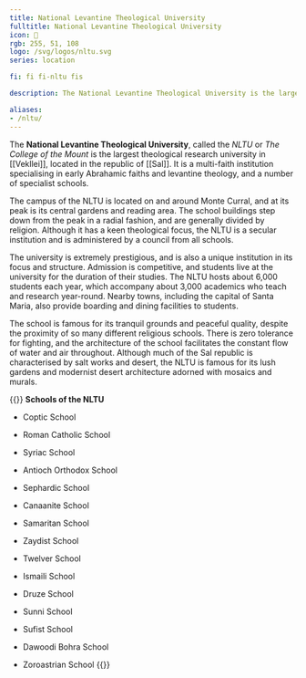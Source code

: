 ```yaml
---
title: National Levantine Theological University
fulltitle: National Levantine Theological University
icon: 📖
rgb: 255, 51, 108
logo: /svg/logos/nltu.svg
series: location

fi: fi fi-nltu fis

description: The National Levantine Theological University is the largest theological research university in Vekllei, located in the republic of Sal.

aliases:
- /nltu/
---
```

The **National Levantine Theological University**, called the *NLTU* or *The College of the Mount* is the largest theological research university in [[Vekllei]], located in the republic of [[Sal]]. It is a multi-faith institution specialising in early Abrahamic faiths and levantine theology, and a number of specialist schools.

The campus of the NLTU is located on and around Monte Curral, and at its peak is its central gardens and reading area. The school buildings step down from the peak in a radial fashion, and are generally divided by religion. Although it has a keen theological focus, the NLTU is a secular institution and is administered by a council from all schools.

The university is extremely prestigious, and is also a unique institution in its focus and structure. Admission is competitive, and students live at the university for the duration of their studies. The NLTU hosts about 6,000 students each year, which accompany about 3,000 academics who teach and research year-round. Nearby towns, including the capital of Santa Maria, also provide boarding and dining facilities to students.

The school is famous for its tranquil grounds and peaceful quality, despite the proximity of so many different religious schools. There is zero tolerance for fighting, and the architecture of the school facilitates the constant flow of water and air throughout. Although much of the Sal republic is characterised by salt works and desert, the NLTU is famous for its lush gardens and modernist desert architecture adorned with mosaics and murals.

{{<note table>}}
**Schools of the NLTU**

* Coptic School
* Roman Catholic School
* Syriac School
* Antioch Orthodox School

* Sephardic School
* Canaanite School
* Samaritan School

* Zaydist School
* Twelver School
* Ismaili School
* Druze School
* Sunni School
* Sufist School
* Dawoodi Bohra School

* Zoroastrian School
{{</note>}}

